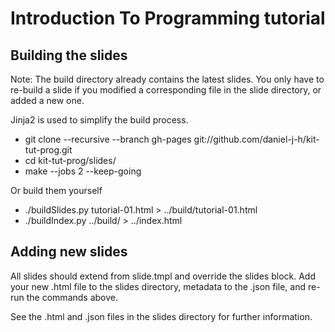 Introduction To Programming tutorial
====================================

Building the slides
-------------------

Note: The build directory already contains the latest slides.
You only have to re-build a slide if you modified a corresponding file in the slide directory, or added a new one.

Jinja2 is used to simplify the build process.

* git clone --recursive --branch gh-pages git://github.com/daniel-j-h/kit-tut-prog.git
* cd kit-tut-prog/slides/
* make --jobs 2 --keep-going

Or build them yourself

* ./buildSlides.py tutorial-01.html > ../build/tutorial-01.html
* ./buildIndex.py ../build/ > ../index.html


Adding new slides
-----------------

All slides should extend from slide.tmpl and override the slides block.
Add your new .html file to the slides directory, metadata to the .json file, and re-run the commands above.

See the .html and .json files in the slides directory for further information.
